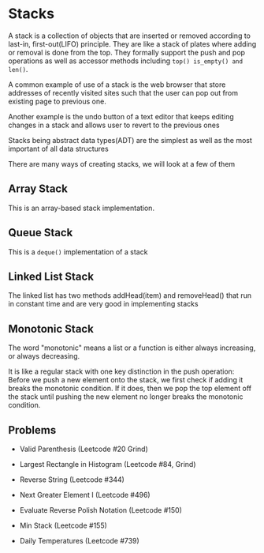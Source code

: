 # Stacks

A stack is a collection of objects that are inserted or removed according to last-in, first-out(LIFO) principle. They are like a stack of plates where adding or removal is done from the top. They formally support the push and pop operations as well as accessor methods including `top() is_empty() and len()`.

A common example of use of a stack is the web browser that store addresses of recently visited sites such that the user can pop out from existing page to previous one.

Another example is the undo button of a text editor that keeps editing changes in a stack and allows user to revert to the previous ones

Stacks being abstract data types(ADT) are the simplest as well as the most important of all data structures

There are many ways of creating stacks, we will look at a few of them

## Array Stack

This is an array-based stack implementation.

## Queue Stack

This is a `deque()` implementation of a stack

## Linked List Stack

The linked list has two methods addHead(item) and removeHead() that run in constant time and are very good in implementing stacks

## Monotonic Stack

The word "monotonic" means a list or a function is either always increasing, or always decreasing.

It is like a regular stack with one key distinction in the push operation: Before we push a new element onto the stack, we first check if adding it breaks the monotonic condition. If it does, then we pop the top element off the stack until pushing the new element no longer breaks the monotonic condition.

## Problems

- Valid Parenthesis (Leetcode #20 Grind)
- Largest Rectangle in Histogram (Leetcode #84, Grind)
- Reverse String (Leetcode #344)
- Next Greater Element I (Leetcode #496)

- Evaluate Reverse Polish Notation (Leetcode #150)
- Min Stack (Leetcode #155)
- Daily Temperatures (Leetcode #739)
